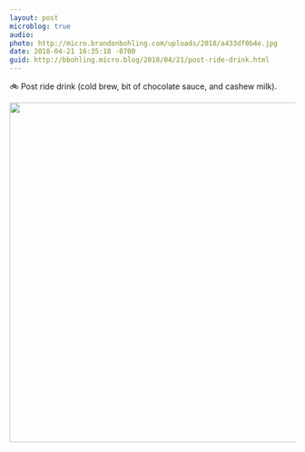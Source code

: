 ```yaml
---
layout: post
microblog: true
audio: 
photo: http://micro.brandonbohling.com/uploads/2018/a433df0b4e.jpg
date: 2018-04-21 16:35:18 -0700
guid: http://bbohling.micro.blog/2018/04/21/post-ride-drink.html
---
```

🚲 Post ride drink (cold brew, bit of chocolate sauce, and cashew milk).

<img src="http://micro.brandonbohling.com/uploads/2018/a433df0b4e.jpg" width="600" height="599" />
